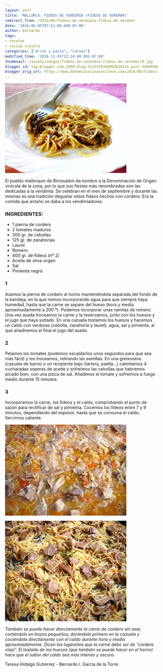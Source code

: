 ```yaml
---
layout: post
title: 'MALLORCA: FIDEOS DE VENDIMIA (FIDEUS DE VEREMAR)'
redirect_from: /2016/06/fideos-de-vendimia-fideus-de-veremar
date: '2016-06-05T07:51:00.000-07:00'
author: bernardo
tags:
- recetas
- cocina viajera
categories: ["Arroz y pasta", "Carnes"]
modified_time: '2016-11-05T12:24:40.992-07:00'
thumbnail: /assets/images/fideos-de-vendimia-fideus-de-veremar/0.jpg
blogger_id: tag:blogger.com,1999:blog-5113370346961639215.post-3946698626413636255
blogger_orig_url: https://www.dondelacocinanoslleve.com/2016/06/fideos-de-vendimia-fideus-de-veremar.html
---
```


![](/assets/images/fideos-de-vendimia-fideus-de-veremar/0.jpg)

  
El pueblo mallorquín de Binissalem da nombre a la Denominación de Origen vinícola de la zona, por lo que sus fiestas más renombradas son las dedicadas a la vendimia. Se celebran en el mes de septiembre y durante las mismas es una tradición degustar estos fideos hechos con cordero. Era la comida que antaño se daba a los vendimiadores.  

### INGREDIENTES:
* 1 pierna de cordero
* 2 tomates maduros
* 300 gr. de cebollas
* 125 gr. de zanahorias
* Laurel 
* Romero
* 400 gr. de fideos (nº 2)
* Aceite de oliva virgen
* Sal
* Pimienta negra  

### 1

Asamos la pierna de cordero al horno manteniéndola separada del fondo de la bandeja, en la que iremos incorporando agua para que siempre haya humedad, hasta que la carne se separe del hueso (hora y media aproximadamente a 200 º). Podemos incorporar unas ramitas de romero. Una vez asada troceamos la carne y la reservamos, junto con los huesos y el jugo que haya soltado. En una cazuela tostamos los huesos y hacemos un caldo con verduras (cebolla, zanahoria y laurel), agua, sal y pimienta, al que añadiremos al final el jugo del asado.  

### 2

Pelamos los tomates (podemos escaldarlos unos segundos para que sea más fácil) y los troceamos, retirando las semillas. En una greixonera (cazuela de barro) o un recipiente bajo (tartera, paella…) calentamos 4 cucharadas soperas de aceite y sofreímos las cebollas que habremos picado bien, con una pizca de sal. Añadimos el tomate y sofreímos a fuego medio durante 15 minutos.  

### 3

Incorporamos la carne, los fideos y el caldo, comprobando el punto de sazón para rectificar de sal y pimienta. Cocemos los fideos entre 7 y 9 minutos, dependiendo del espesor, hasta que se consuma el caldo. Servimos caliente.  

![](/assets/images/fideos-de-vendimia-fideus-de-veremar/1.jpg)

  

![](/assets/images/fideos-de-vendimia-fideus-de-veremar/2.jpg)

  

_También se puede hacer directamente la carne de cordero sin asar, cortándola en trozos pequeños, dorándola primero en la cazuela y cociéndola directamente con el caldo durante hora y media aproximadamente. Dicen los lugareños que la carne debe ser de “cordero viejo”. El tostado de los huesos (que también se puede hacer en el horno) hace que el sabor del caldo sea más intenso y oscuro._  
  
Teresa Hidalgo Gutiérrez - Bernardo I. García de la Torre.
